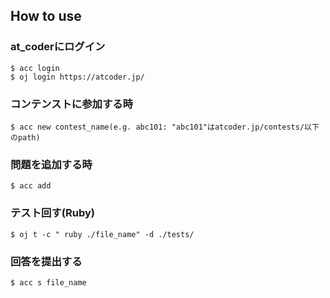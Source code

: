 ## How to use

### at_coderにログイン
```
$ acc login
$ oj login https://atcoder.jp/
```

### コンテンストに参加する時
```
$ acc new contest_name(e.g. abc101: "abc101"はatcoder.jp/contests/以下のpath)
```

### 問題を追加する時
```
$ acc add
```

### テスト回す(Ruby)
```
$ oj t -c " ruby ./file_name" -d ./tests/
```

### 回答を提出する
```
$ acc s file_name
```